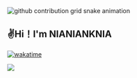 <picture>
  <source media="(prefers-color-scheme: dark)" srcset="https://raw.githubusercontent.com/NIANIANKNIA/NIANIANKNIA/output/github-contribution-grid-snake-dark.svg">
  <source media="(prefers-color-scheme: light)" srcset="https://raw.githubusercontent.com/NIANIANKNIA/NIANIANKNIA/output/github-contribution-grid-snake.svg">
  <img alt="github contribution grid snake animation" src="https://raw.githubusercontent.comNIANIANKNIA/NIANIANKNIA/output/github-contribution-grid-snake.svg">
</picture>

## ✌️Hi！I'm NIANIANKNIA

[![wakatime](https://wakatime.com/badge/user/a2d785d3-a26c-467b-9112-333ba2bee9e8.svg?style=for-the-badge)](https://wakatime.com/@a2d785d3-a26c-467b-9112-333ba2bee9e8)

![](https://github-readme-streak-stats.herokuapp.com/?user=NIANIANKNIA)



